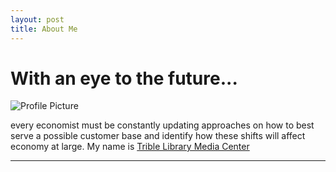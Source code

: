 ```yaml
---
layout: post
title: About Me
---
```


# With an eye to the future... 

![Profile Picture](https://NicholasBranch.github.io/NicholasBranch/images/miniprofile.png)

every economist must be constantly updating approaches on how to best serve a possible customer base and identify how these shifts will affect economy at large. 
My name is [Trible Library Media Center](https://cnu.libguides.com/mediacenter)

---
